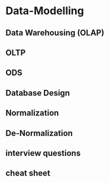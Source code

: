 # Data-Modelling
## Data Warehousing (OLAP)
## OLTP
## ODS
## Database Design
## Normalization
## De-Normalization
## interview questions
## cheat sheet
